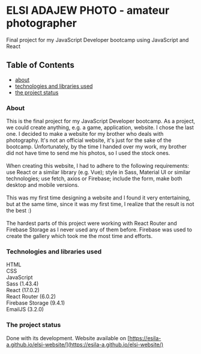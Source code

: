 # ELSI ADAJEW PHOTO - amateur photographer
Final project for my JavaScript Developer bootcamp using JavaScript and React

## Table of Contents
* [about](#about)
* [technologies and libraries used](#technologies-and-libraries-used)
* [the project status](#the-project-status)


### About 
This is the final project for my JavaScript Developer bootcamp. As a project, we could create anything, e.g. a game, application, website. I chose the last one. I decided to make a website for my brother who deals with photography. It's not an official website, it's just for the sake of the bootcamp. Unfortunately, by the time I handed over my work, my brother did not have time to send me his photos, so I used the stock ones.<br/><br/>
When creating this website, I had to adhere to the following requirements: use React or a similar library (e.g. Vue); style in Sass, Material UI or similar technologies; use fetch, axios or Firebase; include the form, make both desktop and mobile versions.<br/><br/>
This was my first time designing a website and I found it very entertaining, but at the same time, since it was my first time, I realize that the result is not the best :) <br/><br/>
The hardest parts of this project were working with React Router and Firebase Storage as I never used any of them before. Firebase was used to create the gallery which took me the most time and efforts.

### Technologies and libraries used
HTML<br/>
CSS<br/>
JavaScript<br/>
Sass (1.43.4)<br/>
React (17.0.2)<br/>
React Router (6.0.2)<br/>
Firebase Storage (9.4.1)<br/>
EmailJS (3.2.0)<br/>

### The project status
Done with its development. Website available on [https://esila-a.github.io/elsi-website/](https://esila-a.github.io/elsi-website/)

